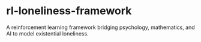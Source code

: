# rl-loneliness-framework
 A reinforcement learning framework bridging psychology, mathematics, and AI to model existential loneliness.
